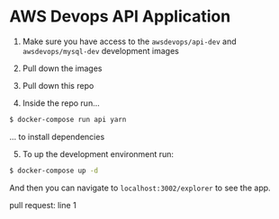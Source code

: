 # AWS Devops API Application

1) Make sure you have access to the `awsdevops/api-dev` and `awsdevops/mysql-dev` development images

2) Pull down the images

3) Pull down this repo

4) Inside the repo run...

```bash
$ docker-compose run api yarn
```
... to install dependencies

5) To up the development environment run:

```bash
$ docker-compose up -d
```

And then you can navigate to `localhost:3002/explorer` to see the app.

 pull request: line 1
